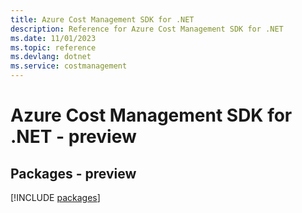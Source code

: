 ```yaml
---
title: Azure Cost Management SDK for .NET
description: Reference for Azure Cost Management SDK for .NET
ms.date: 11/01/2023
ms.topic: reference
ms.devlang: dotnet
ms.service: costmanagement
---
```

# Azure Cost Management SDK for .NET - preview
## Packages - preview
[!INCLUDE [packages](cost-management-index.md)]